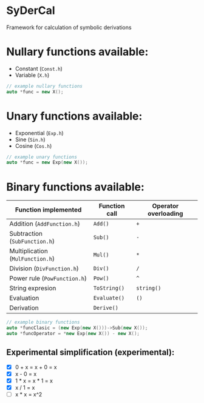 # SyDerCal
Framework for calculation of symbolic derivations

# Nullary functions available:
- Constant (`Const.h`)
- Variable (`X.h`)

```cpp
// example nullary functions
auto *func = new X();
```

# Unary functions available:
- Exponential (`Exp.h`)
- Sine (`Sin.h`)
- Cosine (`Cos.h`)

```cpp
// example unary functions
auto *func = new Exp(new X());
```

# Binary functions available:
Function implemented | Function call | Operator overloading
------------ | ------------- | ------------
Addition (`AddFunction.h`) | `Add()` | `+`
Subtraction (`SubFunction.h`) | `Sub()` | `-`
Multiplication (`MulFunction.h`) | `Mul()` | `*`
Division (`DivFunction.h`) | `Div()` | `/`
Power rule (`PowFunction.h`) | `Pow()` | `^`
String expresion | `ToString()` | `string()`
Evaluation | `Evaluate()` | `()`
Derivation | `Derive()` | 

```cpp
// example binary functions
auto *funcClasic = (new Exp(new X()))->Sub(new X());
auto *funcOperator = *new Exp(new X()) - new X(); 
```

## Experimental simplification (experimental):

- [x] 0 + x = x + 0 = x
- [x] x - 0 = x
- [x] 1 * x = x * 1 = x
- [x] x / 1 = x
- [ ] x * x = x^2